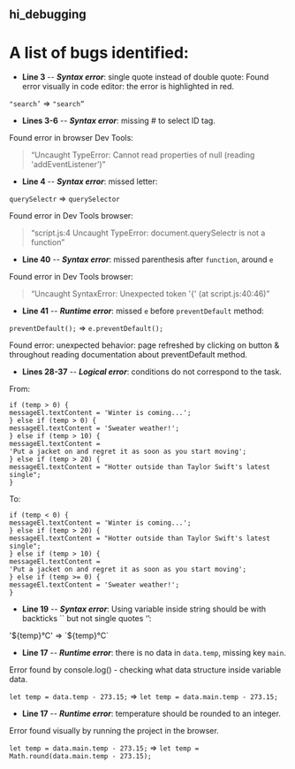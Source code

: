 ## hi_debugging

# A list of bugs identified:

- **Line 3** --
  **_Syntax error_**: single quote instead of double quote:
  Found error visually in code editor: the error is highlighted in red.

`"search’` => `"search”`

- **Lines 3-6** --
  **_Syntax error_**: missing # to select ID tag.

Found error in browser Dev Tools:

> “Uncaught TypeError: Cannot read properties of null (reading 'addEventListener’)”

- **Line 4** --
  **_Syntax error_**: missed letter:

`querySelectr` => `querySelector`

Found error in Dev Tools browser:

> “script.js:4 Uncaught TypeError: document.querySelectr is not a function”

- **Line 40** --
  **_Syntax error_**: missed parenthesis after `function`, around `e`

Found error in Dev Tools browser:

> “Uncaught SyntaxError: Unexpected token '{' (at script.js:40:46)”

- **Line 41** --
  **_Runtime error_**: missed `e` before `preventDefault` method:

`preventDefault();` => `e.preventDefault();`

Found error: unexpected behavior: page refreshed by clicking on button & throughout reading documentation about preventDefault method.

- **Lines 28-37** --
  **_Logical error_**: conditions do not correspond to the task.

From:

```
if (temp > 0) {
messageEl.textContent = 'Winter is coming...';
} else if (temp > 0) {
messageEl.textContent = 'Sweater weather!';
} else if (temp > 10) {
messageEl.textContent =
'Put a jacket on and regret it as soon as you start moving';
} else if (temp > 20) {
messageEl.textContent = "Hotter outside than Taylor Swift's latest single";
}
```

To:

```
if (temp < 0) {
messageEl.textContent = 'Winter is coming...';
} else if (temp > 20) {
messageEl.textContent = "Hotter outside than Taylor Swift's latest single";
} else if (temp > 10) {
messageEl.textContent =
'Put a jacket on and regret it as soon as you start moving';
} else if (temp >= 0) {
messageEl.textContent = 'Sweater weather!';
}
```

- **Line 19** --
  **_Syntax error_**: Using variable inside string should be with backticks `` but not single quotes ‘’:

\'\${temp}°C' => &#96;${temp}°C&#96;

- **Line 17** --
  **_Runtime error_**: there is no data in `data.temp`, missing key `main`.

Error found by console.log() - checking what data structure inside variable data.

`let temp = data.temp - 273.15;` => `let temp = data.main.temp - 273.15;`

- **Line 17** --
  **_Runtime error_**: temperature should be rounded to an integer.

Error found visually by running the project in the browser.

`let temp = data.main.temp - 273.15;` => `let temp = Math.round(data.main.temp - 273.15);`

